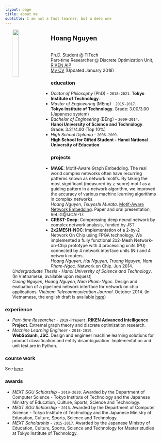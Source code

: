 ```yaml
---
layout: page
title: about me
subtitle: I am not a fast learner, but a deep one
---
```


<img class="img-circle" width="20%" hspace="25" style="float: left;" src="http://gear.github.io/img/myface.png">

## Hoang Nguyen
<a href="https://github.com/gear" target="_blank"><i class="fa fa-github fa-2x"></i></a> &nbsp; &nbsp; <a href="https://linkedin.com/in/hoang-nt" target="_blank"><i class="fa fa-linkedin fa-2x"></i></a> &nbsp; &nbsp; <a href="https://twitter.com/hoang_titech" target="_blank"><i class="fa fa-twitter fa-2x"></i></a> &nbsp; &nbsp; <a href="https://facebook.com/popApple" target="_blank"><i class="fa fa-facebook fa-2x"></i></a>   
Ph.D. Student @ [TiTech](https://www.titech.ac.jp/english/)  
Part-time Researcher @ Discrete Optimization Unit, [RIKEN AIP](https://aip.riken.jp/)  
[My CV]({{site.url}}/assets/docs/HoangNguyen_CV_Jan2018.pdf) (Updated January 2018)  

### <i class="fa fa-graduation-cap"></i> education
- _Doctor of Philosophy_ (PhD) - `2018-2021`.
**Tokyo Institute of Technology**. 
- _Master of Engineering_ (MEng) - `2015-2017`.  
**Tokyo Institute of Technology**. Grade: 3.00/3.00 ([Japanese system](https://en.wikipedia.org/wiki/Academic_grading_in_Japan))
- _Bachelor of Engineering_ (BEng) - `2009-2014`.  
**Hanoi University of Science and Technology**. Grade: 3.21/4.00 (Top 10%)
- _High School Diploma_ - `2006-2009`.  
**High School for Gifted Student - Hanoi National University of Education**

### <i class="fa fa-tasks"></i> projects
- **MAGE**: Motif-Aware Graph Embedding. The real world complex networks often have recurring
patterns known as network motifs. By taking the most significant (measured by z-score) motif as
a guiding pattern in a network algorithm, we improved the accuracy of various machine learning
algorithms in complex networks.   
<i class="fa fa-file-text"></i>  *Hoang Nguyen, Tsuyoshi Murata*. [Motif-Aware Network Embedding]({{site.url}}/assets/docs/motif-aware-graph-final.pdf). Paper and oral presentation, ReLIG@IJCAI-17.
- **CREST-Deep**: Compressing deep neural network by complex network analysis, funded by JST.
- **2x2MESH-NOC**: Implementation of a 2-by-2 Network On Chip using FPGA technology. We implemented a fully
functional 2x2-Mesh Network-on-Chip prototype with 4 processing units (PU) connected by 4 network interface units (NI)
and 4 network routers.  
<i class="fa fa-file-text"></i> *Hoang Nguyen, Hai Nguyen, Truong Nguyen, Nam Pham-Ngoc*. Network on Chip. Jun 2014. _Undergraduate Thesis - Hanoi University of Science and Technology_. (In Vietnamese, available upon request)   
<i class="fa fa-file-text"></i> *Cuong Nguyen, Hoang Nguyen, Nam Pham-Ngoc*. Design and evaluation of a pipelined network interface for network on chip applications. _Vietnam Telecommunication Journal_. October 2014. (In Vietnamese, the english draft is available [here]({{site.url}}/assets/docs/atc14_en.pdf)) 

### <i class="fa fa-briefcase"></i> experience
- _Part-time Researcher_ - `2019-Present`.
**RIKEN Advanced Intelligence Project**. Extremal graph theory and discrete optimization research. 
- _Machine Learning Engineer_ - `2018-2019`.  
**WebSoSanh, JSC**. Design and engineer machine learning solutions for product classification and entity disambiguiation. Implementation and unit test are in Python.

### <i class="fa fa-university"></i> course work
See [here](http://gear.github.io/courses/).

### <i class="fa fa-trophy"></i> awards
- _MEXT SGU Schlarship_ - `2019-2020`.
Awarded by the Department of Computer Science - Tokyo Institute of Technology and the Japanese Ministry of Education, Culture, Sports, Science and Technology.
- _MEXT SGU Schlarship_ - `2018`.
Awarded by the Department of Computer Science - Tokyo Institute of Technology and the Japanese Ministry of Education, Culture, Sports, Science and Technology.
- _MEXT Scholarship_ - `2015-2017`.
Awarded by the Japanese Ministry of Education, Culture, Sports, Science and Technology for 
Master studies at Tokyo Institute of Technology.
